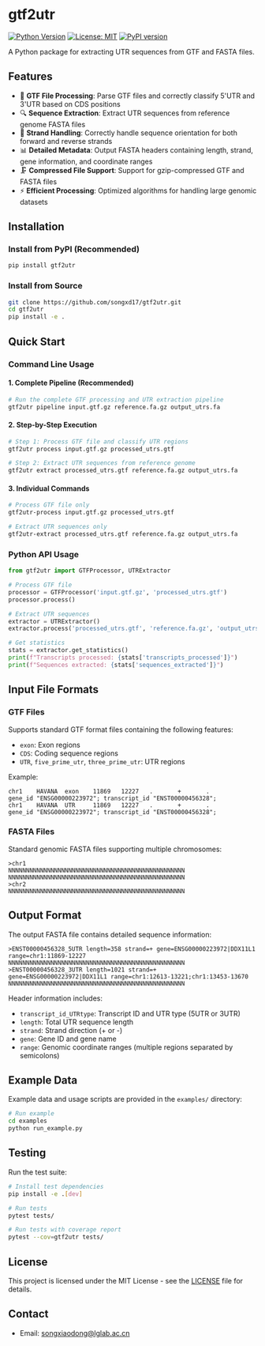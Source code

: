 # gtf2utr

[![Python Version](https://img.shields.io/badge/python-3.7+-blue.svg)](https://python.org)
[![License: MIT](https://img.shields.io/badge/License-MIT-yellow.svg)](https://opensource.org/licenses/MIT)
[![PyPI version](https://badge.fury.io/py/gtf2utr.svg)](https://badge.fury.io/py/gtf2utr)

A Python package for extracting UTR sequences from GTF and FASTA files.

## Features

- 🧬 **GTF File Processing**: Parse GTF files and correctly classify 5'UTR and 3'UTR based on CDS positions
- 🔍 **Sequence Extraction**: Extract UTR sequences from reference genome FASTA files
- 🧵 **Strand Handling**: Correctly handle sequence orientation for both forward and reverse strands
- 📊 **Detailed Metadata**: Output FASTA headers containing length, strand, gene information, and coordinate ranges
- 🗜️ **Compressed File Support**: Support for gzip-compressed GTF and FASTA files
- ⚡ **Efficient Processing**: Optimized algorithms for handling large genomic datasets

## Installation

### Install from PyPI (Recommended)

```bash
pip install gtf2utr
```

### Install from Source

```bash
git clone https://github.com/songxd17/gtf2utr.git
cd gtf2utr
pip install -e .
```

## Quick Start

### Command Line Usage

#### 1. Complete Pipeline (Recommended)

```bash
# Run the complete GTF processing and UTR extraction pipeline
gtf2utr pipeline input.gtf.gz reference.fa.gz output_utrs.fa
```

#### 2. Step-by-Step Execution

```bash
# Step 1: Process GTF file and classify UTR regions
gtf2utr process input.gtf.gz processed_utrs.gtf

# Step 2: Extract UTR sequences from reference genome
gtf2utr extract processed_utrs.gtf reference.fa.gz output_utrs.fa
```

#### 3. Individual Commands

```bash
# Process GTF file only
gtf2utr-process input.gtf.gz processed_utrs.gtf

# Extract UTR sequences only
gtf2utr-extract processed_utrs.gtf reference.fa.gz output_utrs.fa
```

### Python API Usage

```python
from gtf2utr import GTFProcessor, UTRExtractor

# Process GTF file
processor = GTFProcessor('input.gtf.gz', 'processed_utrs.gtf')
processor.process()

# Extract UTR sequences
extractor = UTRExtractor()
extractor.process('processed_utrs.gtf', 'reference.fa.gz', 'output_utrs.fa')

# Get statistics
stats = extractor.get_statistics()
print(f"Transcripts processed: {stats['transcripts_processed']}")
print(f"Sequences extracted: {stats['sequences_extracted']}")
```

## Input File Formats

### GTF Files

Supports standard GTF format files containing the following features:
- `exon`: Exon regions
- `CDS`: Coding sequence regions
- `UTR`, `five_prime_utr`, `three_prime_utr`: UTR regions

Example:
```
chr1    HAVANA  exon    11869   12227   .       +       .       gene_id "ENSG00000223972"; transcript_id "ENST00000456328";
chr1    HAVANA  UTR     11869   12227   .       +       .       gene_id "ENSG00000223972"; transcript_id "ENST00000456328";
```

### FASTA Files

Standard genomic FASTA files supporting multiple chromosomes:
```
>chr1
NNNNNNNNNNNNNNNNNNNNNNNNNNNNNNNNNNNNNNNNNNNNNNNNNN
NNNNNNNNNNNNNNNNNNNNNNNNNNNNNNNNNNNNNNNNNNNNNNNNNN
>chr2
NNNNNNNNNNNNNNNNNNNNNNNNNNNNNNNNNNNNNNNNNNNNNNNNNN
```

## Output Format

The output FASTA file contains detailed sequence information:

```
>ENST00000456328_5UTR length=358 strand=+ gene=ENSG00000223972|DDX11L1 range=chr1:11869-12227
NNNNNNNNNNNNNNNNNNNNNNNNNNNNNNNNNNNNNNNNNNNNNNNNNN
>ENST00000456328_3UTR length=1021 strand=+ gene=ENSG00000223972|DDX11L1 range=chr1:12613-13221;chr1:13453-13670
NNNNNNNNNNNNNNNNNNNNNNNNNNNNNNNNNNNNNNNNNNNNNNNNNN
```

Header information includes:
- `transcript_id_UTRtype`: Transcript ID and UTR type (5UTR or 3UTR)
- `length`: Total UTR sequence length
- `strand`: Strand direction (+ or -)
- `gene`: Gene ID and gene name
- `range`: Genomic coordinate ranges (multiple regions separated by semicolons)


## Example Data

Example data and usage scripts are provided in the `examples/` directory:

```bash
# Run example
cd examples
python run_example.py
```

## Testing

Run the test suite:

```bash
# Install test dependencies
pip install -e .[dev]

# Run tests
pytest tests/

# Run tests with coverage report
pytest --cov=gtf2utr tests/
```


## License

This project is licensed under the MIT License - see the [LICENSE](LICENSE) file for details.

## Contact
- Email: songxiaodong@lglab.ac.cn

